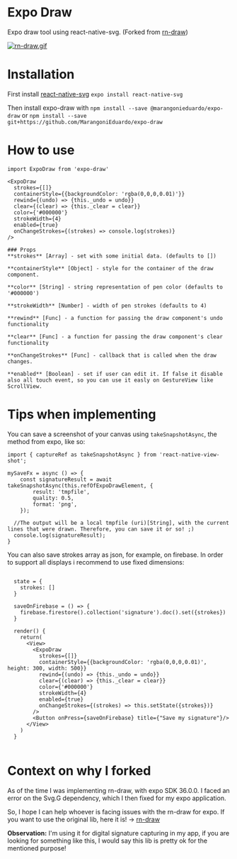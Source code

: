 # Expo Draw
Expo draw tool using react-native-svg. (Forked from [rn-draw](https://github.com/jayeszee/rn-draw))

[![rn-draw.gif](https://s1.gifyu.com/images/rn-draw.gif)](https://gifyu.com/image/pLIr)

# Installation

First install [react-native-svg](https://github.com/react-native-community/react-native-svg) `expo install react-native-svg`

Then install expo-draw with `npm install --save @marangonieduardo/expo-draw` or `npm install --save git+https://github.com/MarangoniEduardo/expo-draw`

# How to use
```
import ExpoDraw from 'expo-draw'
  
<ExpoDraw
  strokes={[]}
  containerStyle={{backgroundColor: 'rgba(0,0,0,0.01)'}}
  rewind={(undo) => {this._undo = undo}}
  clear={(clear) => {this._clear = clear}}
  color={'#000000'}
  strokeWidth={4}
  enabled={true}
  onChangeStrokes={(strokes) => console.log(strokes)}
/>

### Props
**strokes** [Array] - set with some initial data. (defaults to [])

**containerStyle** [Object] - style for the container of the draw component.

**color** [String] - string representation of pen color (defaults to '#000000')

**strokeWidth** [Number] - width of pen strokes (defaults to 4)

**rewind** [Func] - a function for passing the draw component's undo functionality

**clear** [Func] - a function for passing the draw component's clear functionality

**onChangeStrokes** [Func] - callback that is called when the draw changes.

**enabled** [Boolean] - set if user can edit it. If false it disable also all touch event, so you can use it easly on GestureView like ScrollView.
```

# Tips when implementing

You can save a screenshot of your canvas using `takeSnapshotAsync`, the method from expo, like so:

```
import { captureRef as takeSnapshotAsync } from 'react-native-view-shot';
  
mySaveFx = async () => {
	const signatureResult = await takeSnapshotAsync(this.refOfExpoDrawElement, {
		result: 'tmpfile',
		quality: 0.5,
		format: 'png',
	});

  //The output will be a local tmpfile (uri)[String], with the current lines that were drawn. Therefore, you can save it or so! ;)
  console.log(signatureResult);
}

```

You can also save strokes array as json, for example, on firebase. In order to support all displays i recommend to use fixed dimensions:

```

  state = {
    strokes: []
  }

  saveOnFirebase = () => {
    firebase.firestore().collection('signature').doc().set({strokes})
  }

  render() {
    return(
      <View>
        <ExpoDraw
          strokes={[]}
          containerStyle={{backgroundColor: 'rgba(0,0,0,0.01)', height: 300, width: 500}}
          rewind={(undo) => {this._undo = undo}}
          clear={(clear) => {this._clear = clear}}
          color={'#000000'}
          strokeWidth={4}
          enabled={true}
          onChangeStrokes={(strokes) => this.setState({strokes})}
        />
        <Button onPress={saveOnFirebase} title={"Save my signature"}/>
      </View>
    )
  }


```

# Context on why I forked
As of the time I was implementing rn-draw, with expo SDK 36.0.0. I faced an error on the Svg.G dependency, which I then fixed for my expo application.

So, I hope I can help whoever is facing issues with the rn-draw for expo. If you want to use the original lib, here it is! -> [rn-draw](https://github.com/jayeszee/rn-draw)

**Observation:** I'm using it for digital signature capturing in my app, if you are looking for something like this, I would say this lib is pretty ok for the mentioned purpose!